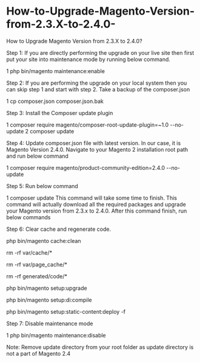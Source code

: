 # How-to-Upgrade-Magento-Version-from-2.3.X-to-2.4.0-
How to Upgrade Magento Version from 2.3.X to 2.4.0?

Step 1: If you are directly performing the upgrade on your live site then first put your site into maintenance mode by running below command.

1 php bin/magento maintenance:enable

Step 2: If you are performing the upgrade on your local system then you can skip step 1 and start with step 2.
Take a backup of the composer.json

1  cp composer.json composer.json.bak

Step 3: Install the Composer update plugin

1  composer require magento/composer-root-update-plugin=~1.0 --no-update
2  composer update

 

Step 4: Update composer.json file with latest version. In our case, it is Magento Version 2.4.0. Navigate to your Magento 2 installation root path and run below command

1 composer require magento/product-community-edition=2.4.0 --no-update


Step 5: Run below command

1 composer update
This command will take some time to finish. This command will actually download all the required packages and upgrade your Magento version from 2.3.x to 2.4.0. After this command finish, run below commands

Step 6: Clear cache and regenerate code.

php bin/magento cache:clean
 
rm -rf var/cache/*
 
rm -rf var/page_cache/*
 
rm -rf generated/code/*
 
php bin/magento setup:upgrade
  
php bin/magento setup:di:compile
  
php bin/magento setup:static-content:deploy -f

Step 7: Disable maintenance mode

1 php bin/magento maintenance:disable

Note: Remove update directory from your root folder as update directory is not a part of Magento 2.4

